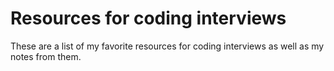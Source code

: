 # Resources for coding interviews

These are a list of my favorite resources for coding interviews as well as my notes from them.